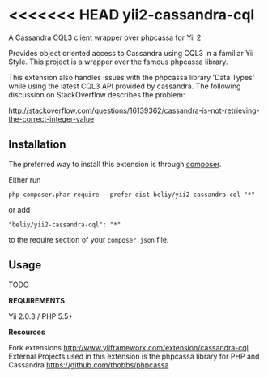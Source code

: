 <<<<<<< HEAD
yii2-cassandra-cql
==================
A Cassandra CQL3 client wrapper over phpcassa for Yii 2

Provides object oriented access to Cassandra using CQL3 in a familiar Yii Style.
This project is a wrapper over the famous phpcassa library.

This extension also handles issues with the phpcassa library 'Data Types' while using the latest CQL3 API provided by cassandra.
The following discussion on StackOverflow describes the problem:

http://stackoverflow.com/questions/16139362/cassandra-is-not-retrieving-the-correct-integer-value

Installation
------------

The preferred way to install this extension is through [composer](http://getcomposer.org/download/).

Either run

```
php composer.phar require --prefer-dist beliy/yii2-cassandra-cql "*"
```

or add

```
"beliy/yii2-cassandra-cql": "*"
```

to the require section of your `composer.json` file.


Usage
-----

TODO

**REQUIREMENTS**

Yii 2.0.3 / PHP 5.5+

**Resources**

Fork extensions http://www.yiiframework.com/extension/cassandra-cql
External Projects used in this extension is the phpcassa library for PHP and Cassandra https://github.com/thobbs/phpcassa

